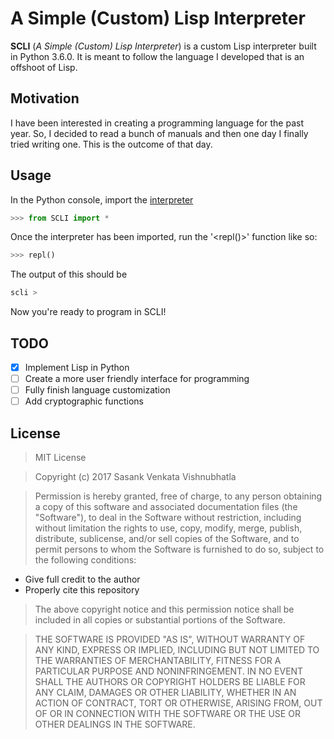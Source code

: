 # A Simple (Custom) Lisp Interpreter

**SCLI** (*A Simple (Custom) Lisp Interpreter*) is a custom Lisp interpreter built in Python 3.6.0. It is meant to follow the language I developed that is an offshoot of Lisp.

## Motivation

I have been interested in creating a programming language for the past year. So, I decided to read a bunch of manuals and then one day I finally tried writing one. This is the outcome of that day.

## Usage

In the Python console, import the [interpreter](https://github.com/sv4u/lisp-interpreter/blob/master/SCLI.py)
```python
>>> from SCLI import *
```
Once the interpreter has been imported, run the '<repl()>' function like so:
```python
>>> repl()
```
The output of this should be
```python
scli >
```
Now you're ready to program in SCLI!

## TODO
- [x] Implement Lisp in Python
- [ ] Create a more user friendly interface for programming
- [ ] Fully finish language customization
- [ ] Add cryptographic functions

## License

> MIT License

> Copyright (c) 2017 Sasank Venkata Vishnubhatla

> Permission is hereby granted, free of charge, to any person obtaining a copy of this software and associated documentation files (the "Software"), to deal in the Software without restriction, including without limitation the rights to use, copy, modify, merge, publish, distribute, sublicense, and/or sell copies of the Software, and to permit persons to whom the Software is furnished to do so, subject to the following conditions:
* Give full credit to the author
* Properly cite this repository

> The above copyright notice and this permission notice shall be included in all copies or substantial portions of the Software.

> THE SOFTWARE IS PROVIDED "AS IS", WITHOUT WARRANTY OF ANY KIND, EXPRESS OR IMPLIED, INCLUDING BUT NOT LIMITED TO THE WARRANTIES OF MERCHANTABILITY, FITNESS FOR A PARTICULAR PURPOSE AND NONINFRINGEMENT. IN NO EVENT SHALL THE AUTHORS OR COPYRIGHT HOLDERS BE LIABLE FOR ANY CLAIM, DAMAGES OR OTHER LIABILITY, WHETHER IN AN ACTION OF CONTRACT, TORT OR OTHERWISE, ARISING FROM, OUT OF OR IN CONNECTION WITH THE SOFTWARE OR THE USE OR OTHER DEALINGS IN THE SOFTWARE.
